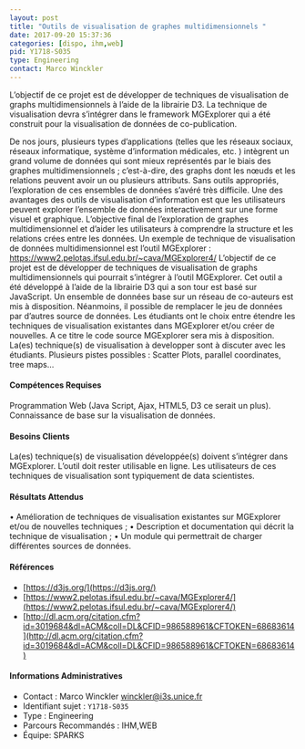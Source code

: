 ```yaml
---
layout: post
title: "Outils de visualisation de graphes multidimensionnels "
date: 2017-09-20 15:37:36
categories: [dispo, ihm,web]
pid: Y1718-S035
type: Engineering
contact: Marco Winckler
---
```

       
L’objectif de ce projet est de développer de techniques de visualisation de graphs multidimensionnels à l’aide de la librairie D3. La technique de visualisation devra s’intégrer dans le framework MGExplorer qui a été construit pour la visualisation de données de co-publication. 

De nos jours, plusieurs types d’applications (telles que les réseaux sociaux, réseaux informatique, système d’information médicales, etc. ) intègrent un grand volume de données qui sont mieux représentés par le biais des graphes multidimensionnels ; c’est-à-dire, des graphs dont les nœuds et les relations peuvent avoir un ou plusieurs attributs. Sans outils appropriés, l’exploration de ces ensembles de données s’avéré très difficile. Une des avantages des outils de visualisation d’information est que les utilisateurs peuvent explorer l’ensemble de données interactivement sur une forme visuel et graphique. L’objective final de l’exploration de graphes multidimensionnel et d’aider les utilisateurs à comprendre la structure et les relations crées entre les données. Un exemple de technique de visualisation de données multidimensionnel est l’outil MGExplorer : https://www2.pelotas.ifsul.edu.br/~cava/MGExplorer4/
L’objectif de ce projet est de développer de techniques de visualisation de graphs multidimensionnels qui pourrait s’intégrer à l’outil MGExplorer. Cet outil a été développé à l’aide de la librairie D3 qui a son tour est basé sur JavaScript. 
Un ensemble de données base sur un réseau de co-auteurs est mis à disposition. Néanmoins, il possible de remplacer le jeu de données par d’autres source de données. Les étudiants ont le choix entre étendre les techniques de visualisation existantes dans MGExplorer et/ou créer de nouvelles. A ce titre le code source MGExplorer sera mis à disposition. 
La(es) technique(s) de visualisation à developper sont à discuter avec les étudiants. Plusieurs pistes possibles : Scatter Plots, parallel coordinates, tree maps… 

#### Compétences Requises
Programmation Web (Java Script, Ajax, HTML5, D3 ce serait un plus). Connaissance de base sur la visualisation de données.  



     

#### Besoins Clients
La(es) technique(s) de visualisation développée(s) doivent s’intégrer dans MGExplorer. L’outil doit rester utilisable en ligne. Les utilisateurs de ces techniques de visualisation sont typiquement de data scientistes. 

#### Résultats Attendus
•	Amélioration de techniques de visualisation existantes sur MGExplorer et/ou de nouvelles techniques ; 
•	Description et documentation qui décrit la technique de visualisation ; 
•	Un module qui permettrait de charger différentes sources de données.  

#### Références

  * [https://d3js.org/](https://d3js.org/)
  * [https://www2.pelotas.ifsul.edu.br/~cava/MGExplorer4/](https://www2.pelotas.ifsul.edu.br/~cava/MGExplorer4/)
  * [http://dl.acm.org/citation.cfm?id=3019684&dl=ACM&coll=DL&CFID=986588961&CFTOKEN=68683614](http://dl.acm.org/citation.cfm?id=3019684&dl=ACM&coll=DL&CFID=986588961&CFTOKEN=68683614)

#### Informations Administratives
  * Contact : Marco Winckler <winckler@i3s.unice.fr>
  * Identifiant sujet : `Y1718-S035`
  * Type : Engineering
  * Parcours Recommandés : IHM,WEB
  * Équipe: SPARKS

     